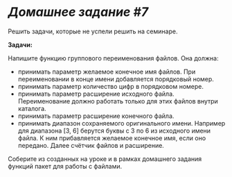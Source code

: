 # *Домашнее задание #7* #
Решить задачи, которые не успели решить на семинаре.

**Задачи:**

Напишите функцию группового переименования файлов.
Она должна:
* принимать параметр желаемое конечное имя файлов. При переименовании в конце имени добавляется порядковый номер.
* принимать параметр количество цифр в порядковом номере.
* принимать параметр расширение исходного файла. Переименование должно работать только для этих файлов внутри каталога.
* принимать параметр расширение конечного файла.
* принимать диапазон сохраняемого оригинального имени. Например для диапазона [3, 6] берутся буквы с 3 по 6 из исходного имени файла. К ним прибавляется желаемое конечное имя, если оно передано. Далее счётчик файлов и расширение. 

Соберите из созданных на уроке и в рамках домашнего задания функций пакет для работы с файлами.